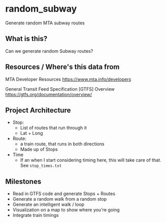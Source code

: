 # random_subway
 Generate random MTA subway routes

## What is this?

Can we generate random Subway routes?

## Resources / Where's this data from

MTA Developer Resources
https://www.mta.info/developers

General Transit Feed Specification [GTFS] Overview
https://gtfs.org/documentation/overview/

## Project Architecture

- Stop:
    - List of routes that run through it
    - Lat + Long
- Route:
    - a train route, that runs in both directions
    - Made up of Stops
- Time
    - If an when I start considering timing here, this will take care of that. See `stop_times.txt`

## Milestones

- Read in GTFS code and generate Stops + Routes
- Generate a random walk from a random stop
- Generate an intelligent walk / loop
- Visualization on a map to show where you're going
- Integrate train timings
